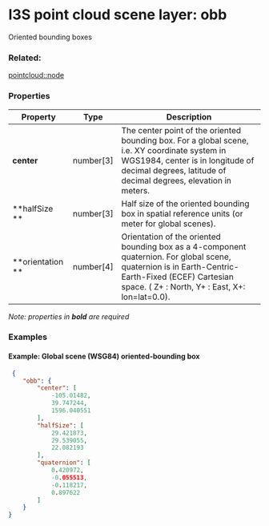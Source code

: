 # I3S point cloud scene layer: obb

Oriented bounding boxes

### Related:

[pointcloud::node](../../pointclouds/docs/node.md)
### Properties

| Property | Type | Description |
| --- | --- | --- |
| **center** | number[3] | The center point of the oriented bounding box. For a global scene, i.e. XY coordinate system in WGS1984, center is in longitude of decimal degrees, latitude of decimal degrees, elevation in meters. |
| **halfSize ** | number[3] | Half size of the oriented bounding box in spatial reference units (or meter for global scenes). |
| **orientation ** | number[4] | Orientation of the oriented bounding box as a 4-component quaternion. For global scene, quaternion is in Earth-Centric-Earth-Fixed (ECEF) Cartesian space. ( Z+ : North, Y+ : East, X+: lon=lat=0.0). |

*Note: properties in **bold** are required*

### Examples 

#### Example: Global scene (WSG84) oriented-bounding box 

```json
 {
    "obb": {
        "center": [
            -105.01482,
            39.747244,
            1596.040551
        ],
        "halfSize": [
            29.421873,
            29.539055,
            22.082193
        ],
        "quaternion": [
            0.420972,
            -0.055513,
            -0.118217,
            0.897622
        ]
    }
} 
````

